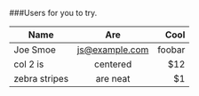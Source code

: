 ###Users for you to try.


| Name        | Are           | Cool  |
| ------------- |:-------------:| -----:|
| Joe Smoe      | js@example.com | foobar |
| col 2 is      | centered      |   $12 |
| zebra stripes | are neat      |    $1 |
